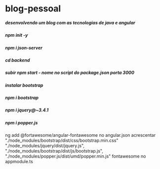 # blog-pessoal
##### desenvolvendo um blog com as tecnologias de java e angular

##### npm init -y
##### npm i json-server
##### cd backend
##### subir npm start - nome no script do package.json porta 3000
##### instalar bootstrap
##### npm i bootstrap
##### npm i jquery@~3.4.1
##### npm i popper.js
ng add @fortawesome/angular-fontawesome
no angular.json acrescentar
"./node_modules/bootstrap/dist/css/bootstrap.min.css"
"./node_modules/jquery/dist/jquery.js",
"./node_modules/bootstrap/dist/js/bootstrap.js",
"./node_modules/popper.js/dist/umd/popper.min.js"
fontawesome no appmodule.ts
